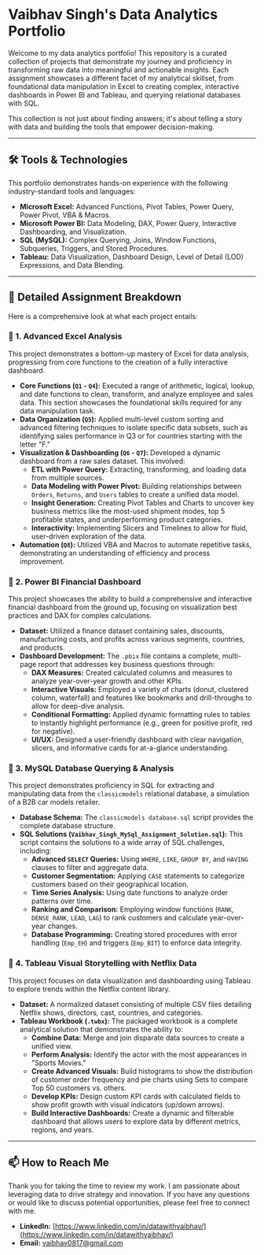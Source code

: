 # Vaibhav Singh's Data Analytics Portfolio

Welcome to my data analytics portfolio! This repository is a curated collection of projects that demonstrate my journey and proficiency in transforming raw data into meaningful and actionable insights. Each assignment showcases a different facet of my analytical skillset, from foundational data manipulation in Excel to creating complex, interactive dashboards in Power BI and Tableau, and querying relational databases with SQL.

This collection is not just about finding answers; it's about telling a story with data and building the tools that empower decision-making.

---

## 🛠️ Tools & Technologies

This portfolio demonstrates hands-on experience with the following industry-standard tools and languages:

* **Microsoft Excel:** Advanced Functions, Pivot Tables, Power Query, Power Pivot, VBA & Macros.
* **Microsoft Power BI:** Data Modeling, DAX, Power Query, Interactive Dashboarding, and Visualization.
* **SQL (MySQL):** Complex Querying, Joins, Window Functions, Subqueries, Triggers, and Stored Procedures.
* **Tableau:** Data Visualization, Dashboard Design, Level of Detail (LOD) Expressions, and Data Blending.

---

## 🚀 Detailed Assignment Breakdown

Here is a comprehensive look at what each project entails:

### 📁 1. Advanced Excel Analysis

This project demonstrates a bottom-up mastery of Excel for data analysis, progressing from core functions to the creation of a fully interactive dashboard.

* **Core Functions (`Q1` - `Q4`):** Executed a range of arithmetic, logical, lookup, and date functions to clean, transform, and analyze employee and sales data. This section showcases the foundational skills required for any data manipulation task.
* **Data Organization (`Q5`):** Applied multi-level custom sorting and advanced filtering techniques to isolate specific data subsets, such as identifying sales performance in Q3 or for countries starting with the letter "F."
* **Visualization & Dashboarding (`Q6` - `Q7`):** Developed a dynamic dashboard from a raw sales dataset. This involved:
    * **ETL with Power Query:** Extracting, transforming, and loading data from multiple sources.
    * **Data Modeling with Power Pivot:** Building relationships between `Orders`, `Returns`, and `Users` tables to create a unified data model.
    * **Insight Generation:** Creating Pivot Tables and Charts to uncover key business metrics like the most-used shipment modes, top 5 profitable states, and underperforming product categories.
    * **Interactivity:** Implementing Slicers and Timelines to allow for fluid, user-driven exploration of the data.
* **Automation (`Q8`):** Utilized VBA and Macros to automate repetitive tasks, demonstrating an understanding of efficiency and process improvement.

### 📁 2. Power BI Financial Dashboard

This project showcases the ability to build a comprehensive and interactive financial dashboard from the ground up, focusing on visualization best practices and DAX for complex calculations.

* **Dataset:** Utilized a finance dataset containing sales, discounts, manufacturing costs, and profits across various segments, countries, and products.
* **Dashboard Development:** The `.pbix` file contains a complete, multi-page report that addresses key business questions through:
    * **DAX Measures:** Created calculated columns and measures to analyze year-over-year growth and other KPIs.
    * **Interactive Visuals:** Employed a variety of charts (donut, clustered column, waterfall) and features like bookmarks and drill-throughs to allow for deep-dive analysis.
    * **Conditional Formatting:** Applied dynamic formatting rules to tables to instantly highlight performance (e.g., green for positive profit, red for negative).
    * **UI/UX:** Designed a user-friendly dashboard with clear navigation, slicers, and informative cards for at-a-glance understanding.

### 📁 3. MySQL Database Querying & Analysis

This project demonstrates proficiency in SQL for extracting and manipulating data from the `classicmodels` relational database, a simulation of a B2B car models retailer.

* **Database Schema:** The `classicmodels database.sql` script provides the complete database structure.
* **SQL Solutions (`Vaibhav_Singh_MySql_Assignment_Solution.sql`):** This script contains the solutions to a wide array of SQL challenges, including:
    * **Advanced `SELECT` Queries:** Using `WHERE`, `LIKE`, `GROUP BY`, and `HAVING` clauses to filter and aggregate data.
    * **Customer Segmentation:** Applying `CASE` statements to categorize customers based on their geographical location.
    * **Time Series Analysis:** Using date functions to analyze order patterns over time.
    * **Ranking and Comparison:** Employing window functions (`RANK`, `DENSE_RANK`, `LEAD`, `LAG`) to rank customers and calculate year-over-year changes.
    * **Database Programming:** Creating stored procedures with error handling (`Emp_EH`) and triggers (`Emp_BIT`) to enforce data integrity.

### 📁 4. Tableau Visual Storytelling with Netflix Data

This project focuses on data visualization and dashboarding using Tableau to explore trends within the Netflix content library.

* **Dataset:** A normalized dataset consisting of multiple CSV files detailing Netflix shows, directors, cast, countries, and categories.
* **Tableau Workbook (`.twbx`):** The packaged workbook is a complete analytical solution that demonstrates the ability to:
    * **Combine Data:** Merge and join disparate data sources to create a unified view.
    * **Perform Analysis:** Identify the actor with the most appearances in "Sports Movies."
    * **Create Advanced Visuals:** Build histograms to show the distribution of customer order frequency and pie charts using Sets to compare Top 50 customers vs. others.
    * **Develop KPIs:** Design custom KPI cards with calculated fields to show profit growth with visual indicators (up/down arrows).
    * **Build Interactive Dashboards:** Create a dynamic and filterable dashboard that allows users to explore data by different metrics, regions, and years.

---

## 📫 How to Reach Me

Thank you for taking the time to review my work. I am passionate about leveraging data to drive strategy and innovation. If you have any questions or would like to discuss potential opportunities, please feel free to connect with me.

* **LinkedIn:** [https://www.linkedin.com/in/datawithvaibhav/](https://www.linkedin.com/in/datawithvaibhav/)
* **Email:** [vaibhav0817@gmail.com](mailto:vaibhav0817@gmail.com)
